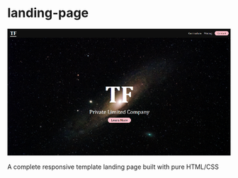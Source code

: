 # landing-page
![GitHub Logo](/media/screenshot-1.png)


A complete responsive template landing page built with pure HTML/CSS

